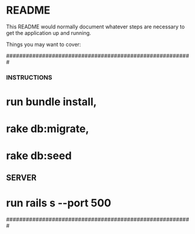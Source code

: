 # README

This README would normally document whatever steps are necessary to get the
application up and running.

Things you may want to cover:

#########################################################
### INSTRUCTIONS ### 
# run bundle install, 
# rake db:migrate,
# rake db:seed

## SERVER
# run rails s --port 500
#########################################################
